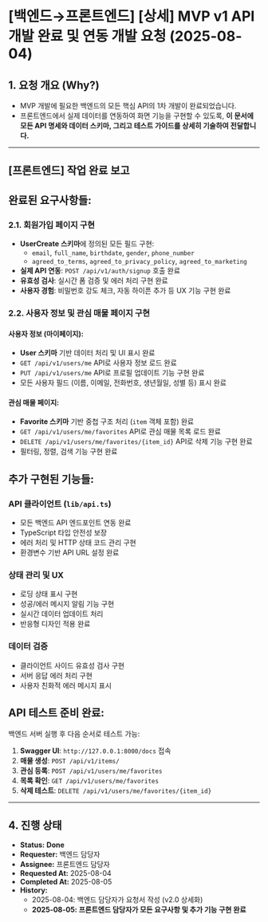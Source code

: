 # [백엔드→프론트엔드] [상세] MVP v1 API 개발 완료 및 연동 개발 요청 (2025-08-04)

## 1. 요청 개요 (Why?)
- MVP 개발에 필요한 백엔드의 모든 핵심 API의 1차 개발이 완료되었습니다.
- 프론트엔드에서 실제 데이터를 연동하여 화면 기능을 구현할 수 있도록, **이 문서에 모든 API 명세와 데이터 스키마, 그리고 테스트 가이드를 상세히 기술하여 전달합니다.**

---

## **[프론트엔드] 작업 완료 보고**

## 완료된 요구사항들:

### **2.1. 회원가입 페이지 구현**

- **UserCreate 스키마**에 정의된 모든 필드 구현:
  - `email`, `full_name`, `birthdate`, `gender`, `phone_number`
  - `agreed_to_terms`, `agreed_to_privacy_policy`, `agreed_to_marketing`
- **실제 API 연동**: `POST /api/v1/auth/signup` 호출 완료
- **유효성 검사**: 실시간 폼 검증 및 에러 처리 구현 완료
- **사용자 경험**: 비밀번호 강도 체크, 자동 하이픈 추가 등 UX 기능 구현 완료

### **2.2. 사용자 정보 및 관심 매물 페이지 구현**

#### **사용자 정보 (마이페이지)**:

- **User 스키마** 기반 데이터 처리 및 UI 표시 완료
- `GET /api/v1/users/me` API로 사용자 정보 로드 완료
- `PUT /api/v1/users/me` API로 프로필 업데이트 기능 구현 완료
- 모든 사용자 필드 (이름, 이메일, 전화번호, 생년월일, 성별 등) 표시 완료

#### **관심 매물 페이지**:

- **Favorite 스키마** 기반 중첩 구조 처리 (`item` 객체 포함) 완료
- `GET /api/v1/users/me/favorites` API로 관심 매물 목록 로드 완료
- `DELETE /api/v1/users/me/favorites/{item_id}` API로 삭제 기능 구현 완료
- 필터링, 정렬, 검색 기능 구현 완료

## 추가 구현된 기능들:

### **API 클라이언트 (`lib/api.ts`)**

- 모든 백엔드 API 엔드포인트 연동 완료
- TypeScript 타입 안전성 보장
- 에러 처리 및 HTTP 상태 코드 관리 구현
- 환경변수 기반 API URL 설정 완료

### **상태 관리 및 UX**

- 로딩 상태 표시 구현
- 성공/에러 메시지 알림 기능 구현
- 실시간 데이터 업데이트 처리
- 반응형 디자인 적용 완료

### **데이터 검증**

- 클라이언트 사이드 유효성 검사 구현
- 서버 응답 에러 처리 구현
- 사용자 친화적 에러 메시지 표시

## API 테스트 준비 완료:

백엔드 서버 실행 후 다음 순서로 테스트 가능:

1. **Swagger UI**: `http://127.0.0.1:8000/docs` 접속
2. **매물 생성**: `POST /api/v1/items/`
3. **관심 등록**: `POST /api/v1/users/me/favorites`
4. **목록 확인**: `GET /api/v1/users/me/favorites`
5. **삭제 테스트**: `DELETE /api/v1/users/me/favorites/{item_id}`

---

## 4. 진행 상태
- **Status:** **Done**
- **Requester:** 백엔드 담당자
- **Assignee:** 프론트엔드 담당자
- **Requested At:** 2025-08-04
- **Completed At:** 2025-08-05
- **History:**
  - 2025-08-04: 백엔드 담당자가 요청서 작성 (v2.0 상세화)
  - **2025-08-05: 프론트엔드 담당자가 모든 요구사항 및 추가 기능 구현 완료**

